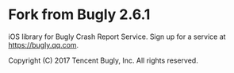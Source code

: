 # Fork from Bugly 2.6.1

iOS library for Bugly Crash Report Service. Sign up for a service at https://bugly.qq.com.

Copyright (C) 2017 Tencent Bugly, Inc. All rights reserved.
